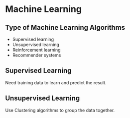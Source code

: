 # Machine Learning

## Type of Machine Learning Algorithms

- Supervised learning
- Unsupervised learning
- Reinforcement learning
- Recommender systems

## Supervised Learning

Need training data to learn and predict the result.

## Unsupervised Learning

Use Clustering algorithms to group the data together.

